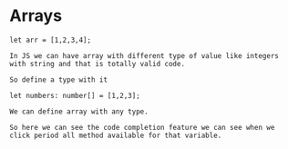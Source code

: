 # Arrays
    let arr = [1,2,3,4];

    In JS we can have array with different type of value like integers with string and that is totally valid code.

    So define a type with it

    let numbers: number[] = [1,2,3];

    We can define array with any type.

    So here we can see the code completion feature we can see when we click period all method available for that variable.
